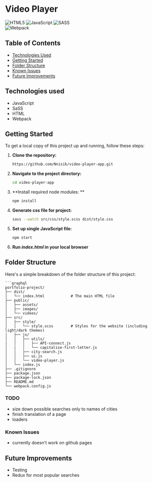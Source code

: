 # Video Player
![HTML5](https://img.shields.io/badge/html5-%23E34F26.svg?style=for-the-badge&logo=html5&logoColor=white)
![JavaScript](https://img.shields.io/badge/javascript-%23323330.svg?style=for-the-badge&logo=javascript&logoColor=%23F7DF1E)
![SASS](https://img.shields.io/badge/SASS-hotpink.svg?style=for-the-badge&logo=SASS&logoColor=white)</br>
![Webpack](https://img.shields.io/badge/webpack-%238DD6F9.svg?style=for-the-badge&logo=webpack&logoColor=black)

## Table of Contents
- [Technologies Used](#technologies-used)
- [Getting Started](#getting-started)
- [Folder Structure](#folder-structure)
- [Known Issues](#known-issues)
- [Future Improvements](#future-improvements)

## Technologies used
* JavaScript
* SaSS
* HTML
* Webpack

## Getting Started
To get a local copy of this project up and running, follow these steps:
1. **Clone the repository:**
   ```bash
   https://github.com/Nnisik/video-player-app.git
2. **Navigate to the project directory:**
   ```bash
   cd video-player-app
3. **Install required node modules: **
   ```bash
   npm install
4. **Generate css file for project:**
   ```bash
   sass --watch src/css/style.scss dist/style.css
5. **Set up single JavaScript file:**
   ```bash
   npm start
6. **Run <i>index.html</i> in your local browser**

## Folder Structure
Here's a simple breakdown of the folder structure of this project:

    ```graphql
    portfolio-project/          
    ├── dist/
    │   └── index.html            # The main HTML file
    ├── public/
    │   ├── assets/               
    │   ├── images/               
    │   └── videos/               
    ├── src/
    │   ├── style/
    │   │   └── style.scss        # Styles for the website (including light/dark themes)
    │   ├── js/            
    │   │   ├── utils/
    |   │   │   ├── API-connect.js
    │   |   │   └── capitalise-first-letter.js
    │   │   ├── city-search.js
    │   │   ├── ui.js
    │   │   └── video-player.js
    │   └── index.js 
    ├── .gitignore
    ├── package.json
    ├── package-lock.json
    ├── README.md
    └── webpack.config.js

### TODO
* size down possible searches only to names of cities
* finish translation of a page
* loaders

### Known Issues
* currently doesn't work on github pages

## Future Improvements
* Testing
* Redux for most popular searches
